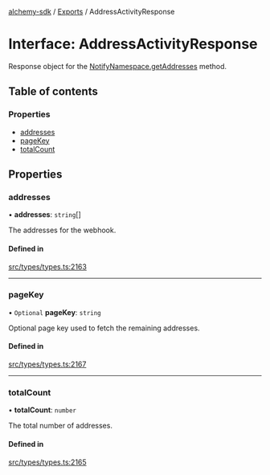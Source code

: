 [alchemy-sdk](../README.md) / [Exports](../modules.md) / AddressActivityResponse

# Interface: AddressActivityResponse

Response object for the [NotifyNamespace.getAddresses](../classes/NotifyNamespace.md#getaddresses) method.

## Table of contents

### Properties

- [addresses](AddressActivityResponse.md#addresses)
- [pageKey](AddressActivityResponse.md#pagekey)
- [totalCount](AddressActivityResponse.md#totalcount)

## Properties

### addresses

• **addresses**: `string`[]

The addresses for the webhook.

#### Defined in

[src/types/types.ts:2163](https://github.com/alchemyplatform/alchemy-sdk-js/blob/aeb51c8/src/types/types.ts#L2163)

___

### pageKey

• `Optional` **pageKey**: `string`

Optional page key used to fetch the remaining addresses.

#### Defined in

[src/types/types.ts:2167](https://github.com/alchemyplatform/alchemy-sdk-js/blob/aeb51c8/src/types/types.ts#L2167)

___

### totalCount

• **totalCount**: `number`

The total number of addresses.

#### Defined in

[src/types/types.ts:2165](https://github.com/alchemyplatform/alchemy-sdk-js/blob/aeb51c8/src/types/types.ts#L2165)
